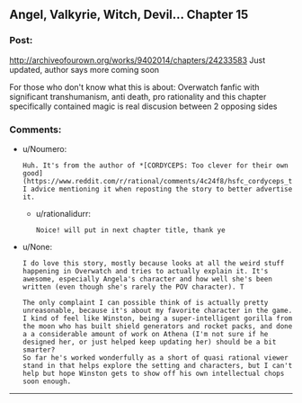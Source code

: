 ## Angel, Valkyrie, Witch, Devil... Chapter 15

### Post:

http://archiveofourown.org/works/9402014/chapters/24233583
Just updated, author says more coming soon

For those who don't know what this is about:
Overwatch fanfic with significant transhumanism, anti death, pro rationality and this chapter specifically contained magic is real discusion between 2 opposing sides

### Comments:

- u/Noumero:
  ```
  Huh. It's from the author of *[CORDYCEPS: Too clever for their own good](https://www.reddit.com/r/rational/comments/4c24f8/hsfc_cordyceps_too_clever_for_their_own_good/)*. I advice mentioning it when reposting the story to better advertise it.
  ```

  - u/rationalidurr:
    ```
    Noice! will put in next chapter title, thank ye
    ```

- u/None:
  ```
  I do love this story, mostly because looks at all the weird stuff happening in Overwatch and tries to actually explain it. It's awesome, especially Angela's character and how well she's been written (even though she's rarely the POV character). T

  The only complaint I can possible think of is actually pretty unreasonable, because it's about my favorite character in the game.  I kind of feel like Winston, being a super-intelligent gorilla from the moon who has built shield generators and rocket packs, and done a a considerable amount of work on Athena (I'm not sure if he designed her, or just helped keep updating her) should be a bit smarter?
  So far he's worked wonderfully as a short of quasi rational viewer stand in that helps explore the setting and characters, but I can't help but hope Winston gets to show off his own intellectual chops soon enough.
  ```

---

